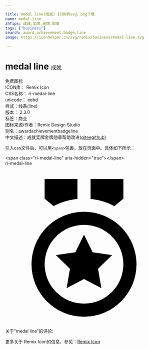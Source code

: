```yaml
---

title: medal line(成就) ICON转svg、png下载
name: medal-line
zhTips: 成就,奖牌,金牌,勋章
tags: ["business"]
search: award,achievement,badge,line
image: https://iconhelper.cn/svg/remix/business/medal-line.svg

---
```


# medal line  <small style="font-size: 60%;font-weight: 100">成就</small>


<div class="detail-page">
<p>
<span><span class="badge-success badge">免费图标</span> </span>
<br/>
<span>
ICON库：
<span class="badge-secondary badge">Remix Icon</span> 
</span>
<br/>
<span>
CSS名称：
<span class="badge-secondary badge">ri-medal-line</span> 
</span>
<br/>
<span>
unicode：
<span class="badge-secondary badge">eebd</span> 
<copy-btn content='eebd' btn-title=""></copy-btn>
<copy-btn :content='String.fromCodePoint(parseInt("eebd", 16))' btn-title="复制U"></copy-btn>
</span><br/><span>样式：<span class="badge-light badge">线条(line)</span></span>
<br/>
<span>
版本：
<span class="badge-secondary badge">2.3.0</span> 
</span><br/><span>标签：<span class="badge-light badge"><router-link to="/tags/business.html">商业</router-link></span></span>
<br/>
<span>图标来源/作者：<span class="badge-light badge">Remix Design Studio</span></span> 
<br/>
<span>别名：<span class="badge-light badge">award</span><span class="badge-light badge">achievement</span><span class="badge-light badge">badge</span><span class="badge-light badge">line</span></span><br/><span class="zh-detail">中文描述：<span class="badge-primary badge">成就</span><span class="badge-primary badge">奖牌</span><span class="badge-primary badge">金牌</span><span class="badge-primary badge">勋章</span><span class="help-link"><span>帮助改进</span>(<a href="https://gitee.com/liuwave/icon-helper/edit/master/json/remix/business/medal-line.json" target="_blank" rel="noopener noreferrer">gitee</a><a href="https://github.com/liuwave/icon-helper/edit/master/json/remix/business/medal-line.json" target="_blank" rel="noopener noreferrer">github</a></span>)</span><br/>
</p>
</div>
<div class="alert alert-dark">
  <i class="ri-medal-line ri-xs"></i>
  <i class="ri-medal-line ri-sm"></i>
  <i class="ri-medal-line ri-lg"></i>
  <i class="ri-medal-line ri-2x"></i>
  <i class="ri-medal-line ri-3x"></i>
  <i class="ri-medal-line ri-5x"></i>
  <i class="ri-medal-line ri-7x"></i>
</div>
<div>
  <p>引入css文件后，可以用<code>&lt;span&gt;</code>包裹，放在页面中。具体如下所示：    
  </p>
  <div class="alert alert-primary" style="font-size: 14px">
    &lt;span class="ri-medal-line" aria-hidden="true"&gt;&lt;/span&gt;
    <copy-btn content='<span class="ri-medal-line" aria-hidden="true"></span>'></copy-btn>
  </div>
  <div class="alert alert-secondary">
    <i class="ri-medal-line"
    style="font-size: 24px"
    aria-hidden="true"></i> ri-medal-line
    <copy-btn content="ri-medal-line" btn-title="复制图标名称"></copy-btn>
  </div>
</div>
<div id="svg" class="svg-wrap">
<svg xmlns="http://www.w3.org/2000/svg" viewBox="0 0 24 24">
    <g>
        <path fill="none" d="M0 0h24v24H0z"/>
        <path fill-rule="nonzero" d="M12 7a8 8 0 1 1 0 16 8 8 0 0 1 0-16zm0 2a6 6 0 1 0 0 12 6 6 0 0 0 0-12zm0 1.5l1.323 2.68 2.957.43-2.14 2.085.505 2.946L12 17.25l-2.645 1.39.505-2.945-2.14-2.086 2.957-.43L12 10.5zM18 2v3l-1.363 1.138A9.935 9.935 0 0 0 13 5.049L13 2 18 2zm-7-.001v3.05a9.935 9.935 0 0 0-3.636 1.088L6 5V2l5-.001z"/>
    </g>
</svg>

</div>
<detail full-name='ri-medal-line'></detail>  
<div>
<p>关于“medal line”的评论:</p>
</div>
<Vssue title="关于“medal line”的评论" ></Vssue>    
<div><p>更多关于  Remix Icon的信息，参见：<a target="_blank" href="https://iconhelper.cn/remix.html">Remix Icon</a>
</p></div>
